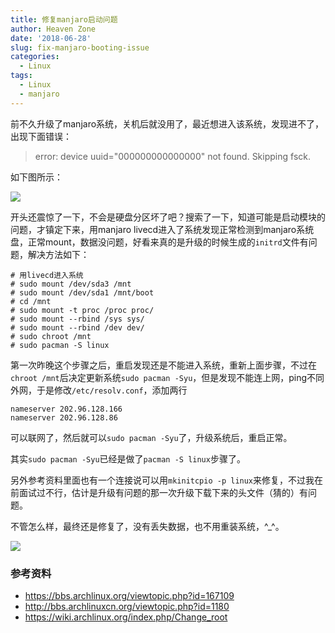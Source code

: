 ```yaml
---
title: 修复manjaro启动问题
author: Heaven Zone
date: '2018-06-28'
slug: fix-manjaro-booting-issue
categories:
  - Linux
tags:
  - Linux
  - manjaro
---
```



前不久升级了manjaro系统，关机后就没用了，最近想进入该系统，发现进不了，出现下面错误：

> error: device uuid="000000000000000" not found. Skipping fsck.


如下图所示：

![](https://gitee.com/heavenzone/picturebed/raw/master/zhonghaoguang.com/2018/2018-06-28-manjaro-00.jpg)

开头还震惊了一下，不会是硬盘分区坏了吧？搜索了一下，知道可能是启动模块的问题，才镇定下来，用manjaro livecd进入了系统发现正常检测到manjaro系统盘，正常mount，数据没问题，好看来真的是升级的时候生成的`initrd`文件有问题，解决方法如下：

```shell
# 用livecd进入系统
# sudo mount /dev/sda3 /mnt
# sudo mount /dev/sda1 /mnt/boot
# cd /mnt
# sudo mount -t proc /proc proc/
# sudo mount --rbind /sys sys/
# sudo mount --rbind /dev dev/
# sudo chroot /mnt
# sudo pacman -S linux
```

第一次昨晚这个步骤之后，重启发现还是不能进入系统，重新上面步骤，不过在`chroot /mnt`后决定更新系统`sudo pacman -Syu`，但是发现不能连上网，ping不同外网，于是修改`/etc/resolv.conf`，添加两行

```
nameserver 202.96.128.166
nameserver 202.96.128.86
```

可以联网了，然后就可以`sudo pacman -Syu`了，升级系统后，重启正常。

其实`sudo pacman -Syu`已经是做了`pacman -S linux`步骤了。

另外参考资料里面也有一个连接说可以用`mkinitcpio -p linux`来修复，不过我在前面试过不行，估计是升级有问题的那一次升级下载下来的头文件（猜的）有问题。

不管怎么样，最终还是修复了，没有丢失数据，也不用重装系统，^_^。

![](https://gitee.com/heavenzone/picturebed/raw/master/zhonghaoguang.com/2018/2018-06-28-manjaro-01.jpg)

### 参考资料

- <https://bbs.archlinux.org/viewtopic.php?id=167109>
- <http://bbs.archlinuxcn.org/viewtopic.php?id=1180>
- <https://wiki.archlinux.org/index.php/Change_root>